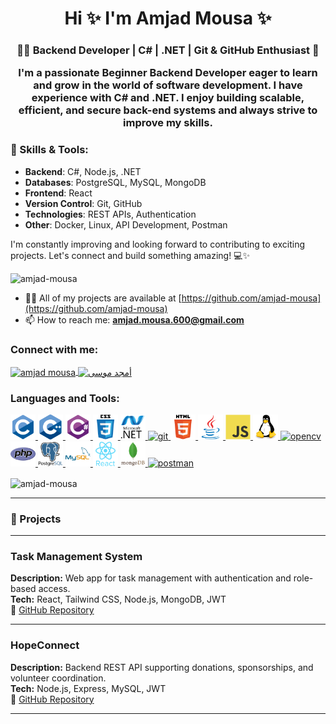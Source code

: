 <h1 align="center">Hi ✨ I'm Amjad Mousa ✨</h1>
<h3 align="center">👨‍💻 Backend Developer | C# | .NET | Git & GitHub Enthusiast 🚀

I'm a passionate <strong>Beginner Backend Developer</strong> eager to learn and grow in the world of software development. I have experience with <strong>C#</strong> and <strong>.NET</strong>. I enjoy building scalable, efficient, and secure back-end systems and always strive to improve my skills.

### 🔧 Skills & Tools:
- **Backend**: C#, Node.js, .NET
- **Databases**: PostgreSQL, MySQL, MongoDB
- **Frontend**: React
- **Version Control**: Git, GitHub
- **Technologies**: REST APIs, Authentication
- **Other**: Docker, Linux, API Development, Postman

I'm constantly improving and looking forward to contributing to exciting projects. Let's connect and build something amazing! 💻✨
</h3>

<p align="left">
  <img src="https://komarev.com/ghpvc/?username=amjad-mousa&label=Profile%20views&color=0e75b6&style=flat" alt="amjad-mousa" />
</p>

- 👨‍💻 All of my projects are available at [https://github.com/amjad-mousa](https://github.com/amjad-mousa)
- 📫 How to reach me: **amjad.mousa.600@gmail.com**

<h3 align="left">Connect with me:</h3>
<p align="left">
  <a href="https://linkedin.com/in/amjad mousa" target="blank">
    <img align="center" src="https://raw.githubusercontent.com/rahuldkjain/github-profile-readme-generator/master/src/images/icons/Social/linked-in-alt.svg" alt="amjad mousa" height="30" width="40" />
  </a>
  <a href="https://fb.com/أمجد موسى" target="blank">
    <img align="center" src="https://raw.githubusercontent.com/rahuldkjain/github-profile-readme-generator/master/src/images/icons/Social/facebook.svg" alt="أمجد موسى" height="30" width="40" />
  </a>
</p>

<h3 align="left">Languages and Tools:</h3>
<p align="left">
  <a href="https://www.cprogramming.com/" target="_blank" rel="noreferrer">
    <img src="https://raw.githubusercontent.com/devicons/devicon/master/icons/c/c-original.svg" alt="c" width="40" height="40"/>
  </a>
  <a href="https://www.w3schools.com/cpp/" target="_blank" rel="noreferrer">
    <img src="https://raw.githubusercontent.com/devicons/devicon/master/icons/cplusplus/cplusplus-original.svg" alt="cplusplus" width="40" height="40"/>
  </a>
  <a href="https://www.w3schools.com/cs/" target="_blank" rel="noreferrer">
    <img src="https://raw.githubusercontent.com/devicons/devicon/master/icons/csharp/csharp-original.svg" alt="csharp" width="40" height="40"/>
  </a>
  <a href="https://www.w3schools.com/css/" target="_blank" rel="noreferrer">
    <img src="https://raw.githubusercontent.com/devicons/devicon/master/icons/css3/css3-original-wordmark.svg" alt="css3" width="40" height="40"/>
  </a>
  <a href="https://dotnet.microsoft.com/" target="_blank" rel="noreferrer">
    <img src="https://raw.githubusercontent.com/devicons/devicon/master/icons/dot-net/dot-net-original-wordmark.svg" alt="dotnet" width="40" height="40"/>
  </a>
  <a href="https://git-scm.com/" target="_blank" rel="noreferrer">
    <img src="https://www.vectorlogo.zone/logos/git-scm/git-scm-icon.svg" alt="git" width="40" height="40"/>
  </a>
  <a href="https://www.w3.org/html/" target="_blank" rel="noreferrer">
    <img src="https://raw.githubusercontent.com/devicons/devicon/master/icons/html5/html5-original-wordmark.svg" alt="html5" width="40" height="40"/>
  </a>
  <a href="https://www.java.com" target="_blank" rel="noreferrer">
    <img src="https://raw.githubusercontent.com/devicons/devicon/master/icons/java/java-original.svg" alt="java" width="40" height="40"/>
  </a>
  <a href="https://developer.mozilla.org/en-US/docs/Web/JavaScript" target="_blank" rel="noreferrer">
    <img src="https://raw.githubusercontent.com/devicons/devicon/master/icons/javascript/javascript-original.svg" alt="javascript" width="40" height="40"/>
  </a>
  <a href="https://www.linux.org/" target="_blank" rel="noreferrer">
    <img src="https://raw.githubusercontent.com/devicons/devicon/master/icons/linux/linux-original.svg" alt="linux" width="40" height="40"/>
  </a>
  <a href="https://opencv.org/" target="_blank" rel="noreferrer">
    <img src="https://www.vectorlogo.zone/logos/opencv/opencv-icon.svg" alt="opencv" width="40" height="40"/>
  </a>
  <a href="https://www.php.net" target="_blank" rel="noreferrer">
    <img src="https://raw.githubusercontent.com/devicons/devicon/master/icons/php/php-original.svg" alt="php" width="40" height="40"/>
  </a>
  <a href="https://www.postgresql.org" target="_blank" rel="noreferrer">
    <img src="https://raw.githubusercontent.com/devicons/devicon/master/icons/postgresql/postgresql-original-wordmark.svg" alt="postgresql" width="40" height="40"/>
  </a>
  <a href="https://www.mysql.com/" target="_blank" rel="noreferrer">
    <img src="https://raw.githubusercontent.com/devicons/devicon/master/icons/mysql/mysql-original-wordmark.svg" alt="mysql" width="40" height="40"/>
  </a>
  <a href="https://reactjs.org/" target="_blank" rel="noreferrer">
    <img src="https://raw.githubusercontent.com/devicons/devicon/master/icons/react/react-original-wordmark.svg" alt="react" width="40" height="40"/>
  </a>
  <a href="https://www.mongodb.com/" target="_blank" rel="noreferrer">
    <img src="https://raw.githubusercontent.com/devicons/devicon/master/icons/mongodb/mongodb-original-wordmark.svg" alt="mongodb" width="40" height="40"/>
  </a>
  <a href="https://www.postman.com/" target="_blank" rel="noreferrer">
    <img src="https://www.vectorlogo.zone/logos/getpostman/getpostman-icon.svg" alt="postman" width="40" height="40"/>
  </a>
</p>

<p>
  <img align="center" src="https://github-readme-stats.vercel.app/api/top-langs?username=amjad-mousa&show_icons=true&locale=en&layout=compact" alt="amjad-mousa" />
</p>

---

### 📂 Projects

---

### Task Management System
**Description:** Web app for task management with authentication and role-based access.  
**Tech:** React, Tailwind CSS, Node.js, MongoDB, JWT  
🔗 [GitHub Repository](https://github.com/Amjad-Mousa/Task-Management-System)

---

### HopeConnect
**Description:** Backend REST API supporting donations, sponsorships, and volunteer coordination.  
**Tech:** Node.js, Express, MySQL, JWT  
🔗 [GitHub Repository](https://github.com/Amjad-Mousa/HopeConnect)

---

